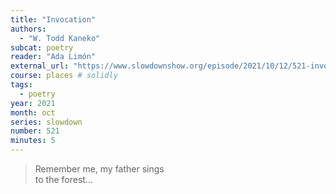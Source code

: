 ```yaml
---
title: "Invocation"
authors:
  - "W. Todd Kaneko"
subcat: poetry
reader: "Ada Limón"
external_url: "https://www.slowdownshow.org/episode/2021/10/12/521-invocation"
course: places # solidly
tags:
  - poetry
year: 2021
month: oct
series: slowdown
number: 521
minutes: 5
---
```


> Remember me, my father sings  
to the forest...
